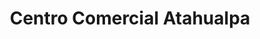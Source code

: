 ---
title: "Centro Comercial Atahualpa"
url: /quito/centro-comercial-atahualpa/
shop: Einkaufszentrum
---